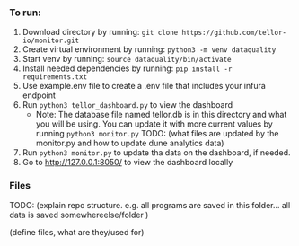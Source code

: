 ### To run:

 1. Download directory by running: `git clone https://github.com/tellor-io/monitor.git`
 2. Create virtual environment by running: `python3 -m venv dataquality`
 3. Start venv by running: `source dataquality/bin/activate`
 4. Install needed dependencies by running: `pip install -r requirements.txt`
 5. Use example.env file to create a .env file that includes your infura endpoint
 6. Run `python3 tellor_dashboard.py` to view the dashboard
    * Note: The database file named tellor.db is in this directory and what you will be using. You can update it with more current values by running `python3 monitor.py`
    TODO: (what files are updated by the monitor.py and how to update dune analytics data)
7. Run `python3 monitor.py` to update tha data on the dashboard, if needed.  
8. Go to http://127.0.0.1:8050/ to view the dashboard locally



### Files

TODO:
(explain repo structure. e.g. all programs are saved in this folder... all data is saved somewhereelse/folder )

(define files, what are they/used for)





 



